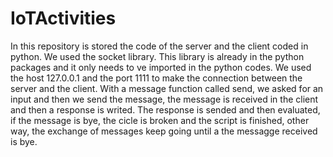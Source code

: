 # IoTActivities

In this repository is stored the code of the server and the client coded in python. We used the socket library. This library is already in the python packages and it only needs to ve imported in the python codes.
We used the host 127.0.0.1 and the port 1111 to make the connection between the server and the client. With a message function called send, we asked for an input and then we send the message, the message is received in the client and then a response is writed. 
The response is sended and then evaluated, if the message is bye, the cicle is broken and the script is finished, other way, the exchange of messages keep going until a the messagge received is bye.

